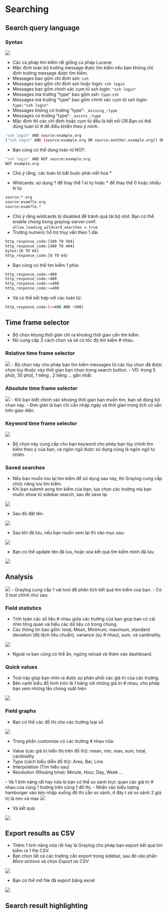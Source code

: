 # Searching
## Search query language
### Syntax
<img src="http://image.prntscr.com/image/7c1b81e00fb44eceafb9f369331f2e15.png" />

- Các cú pháp tìm kiếm rất giống cú pháp Lucene.
- Mặc định toàn bộ trường message được tìm kiếm nếu bạn không chỉ định trường message được tìm kiếm.
- Messages bao gồm chỉ định ssh: `ssh`
- Messages bao gồm chỉ định ssh hoặc login: `ssh login`
- Messages bao gồm chính xác cụm từ  *ssh login*: `"ssh login"`
- Messages mà trường "type" bao gồm ssh: `type:ssh`
- Messages mà trường "type" bao gồm chính xác cụm từ *ssh login*: `type:"ssh login"`
- Messages không có trường "type": `_missing_:type`
- Messages có trường "type": `_exists_:type`
- Mặc định thì các chỉ định hoặc cụm từ đều là kết nối OR.Bạn có thể dùng toán tử # để điều khiển theo ý mình.
```sh
"ssh login" AND source:example.org
("ssh login" AND (source:example.org OR source:another.example.org)) OR _exists_:always_find_me
```
- Bạn cũng có thể dùng toán tử NOT:
```sh
"ssh login" AND NOT source:example.org
NOT example.org
```
* Chú ý rằng, các toán tử bắt buộc phải viết hoa *
- Wildcards: sử dụng ? để thay thế 1 kí tự hoặc * để thay thế 0 hoặc nhiều kí tự.
```sh
source:*.org
source:exam?le.org
source:exam?le.*
```
- Chú ý rằng wildcards bị disabled để tránh quả tải bộ nhớ. Bạn có thể enable chúng trong graylog-server.conf: `allow_leading_wildcard_searches = true`
- Trường numeric hỗ trợ truy vấn theo 1 dải.
```sh
http_response_code:[500 TO 504]
http_response_code:{400 TO 404}
bytes:{0 TO 64]
http_response_code:[0 TO 64}
```
- Bạn cũng có thể tìm kiếm 1 phía:
```sh
http_response_code:>400
http_response_code:<400
http_response_code:>=400
http_response_code:<=400
```

- Và có thể kết hợp với các toán tử:
```sh
http_response_code:(>=400 AND <500)
```

## Time frame selector
- Bộ chọn khung thời giản chỉ ra khoảng thời gian cần tìm kiếm.
- Nó cung cấp 3 cách chọn và sẽ có tốc độ tìm kiếm # nhau.

### Relative time frame selector
<img src="http://image.prntscr.com/image/ba7e6f36001b4005a8ccba7c1ae3b4b9.png" />
- Bộ chọn này cho phép bạn tìm kiếm messages từ các tùy chọn đã được chọn tùy thuộc vào thời gian bạn chọn trong search button.
- VD: trong 5 phút, 30 phút, 1 tiếng , 2 tiếng ... gần nhất.

### Absolute time frame selector
<img src="http://image.prntscr.com/image/dfab2ef579964783b32ae64788c77c8e.png" />
- Khi bạn biết chính xác khoảng thời gian bạn muốn tìm, bạn sẽ dùng bộ chọn này.
- Đơn giản là bạn chỉ cần nhập ngày và thời gian trong lịch có sẵn trên giao diện.

### Keyword time frame selector
<img src="http://image.prntscr.com/image/270ea3f1344d43b689325831c23b8aa2.png" />

- Bộ chọn này cung cấp cho bạn keyword cho phép bạn tùy chỉnh tìm kiếm theo ý của bạn, và ngôn ngữ được sử dụng cũng là ngôn ngữ tự nhiên.

### Saved searches
- Nếu bạn muốn lưu lại tìm kiếm để sử dụng sau này, thì Graylog cung cấp chức năng lưu tìm kiếm.
- Khi bạn submit xong tìm kiếm của bạn, lựa chọn các trường mà bạn muốn show từ sidebar search, sau đó save lại.
<img src="http://image.prntscr.com/image/9abc555119554684995dfcccb16bbb2c.png" />

- Sau đó đặt tên.
<img src="http://image.prntscr.com/image/5eae18d83f18405baaba1a6b8678341b.png" />

- Sau khi đã lưu, nếu bạn muốn xem lại thì vào mục sau:
<img src="http://image.prntscr.com/image/5eae18d83f18405baaba1a6b8678341b.png" />

- Bạn có thể update tên đã lưu, hoặc xóa kết quả tìm kiếm mình đã lưu
<img src="http://image.prntscr.com/image/b8a1ce9c11b64b0687760ab47cdff134.png" />

## Analysis
<img src="http://image.prntscr.com/image/b99b427f862f43828165d7884d95fade.png" />
- Graylog cung cấp 1 vài tool để phân tích kết quả tìm kiếm của bạn.
- Có 3 tool chính như sau:

### Field statistics
- Tính toán các số liệu # nhau giữa các trường của bạn giúp bạn có cái nhìn tổng quan và hiểu các dữ liệu có trong chúng.
- Các thông tin bao gồm: total, Mean, Minimum, maximum, standard deviation (độ lệch tiêu chuẩn), variance (sự # nhau), sum, và cardinality.
<img src="http://image.prntscr.com/image/cc2fe8b2ae094b8ab21cd9f087d9d428.png" />

- Ngoài ra bạn cũng có thể ẩn, ngừng reload và thêm vào dashboard.

### Quick values
- Tool này giúp bạn nhìn ra được sự phân phối các giá trị của các trường.
- Bên cạnh biểu đồ hình tròn là 1 bảng với những giá trị # nhau, cho phép bạn xem những lần chúng xuất hiện
<img src="http://image.prntscr.com/image/c39636adb89142abb8386064c2bd01aa.png" />

### Field graphs
- Bạn có thể các đồ thị cho các trường loại số
<img src="http://image.prntscr.com/image/58a6548ff7774a7a9b30c188d0e57168.png" />

- Trong phần customize có các trường # nhau nữa:
<ul>
	<li>Value (các giá trị hiển thị trên đồ thị): mean, min, max, sum, total, cardinality</li>
	<li>Type (cách biểu diễn đồ thị): Area, Bar, Line.</li>
	<li>Interpolation (Tìm hiểu sau)</li>
	<li>Resolution (Khoảng time): Minute, Hour, Day, Week ...</li>
</ul>
- Và 1 tính năng rất hay nữa là bạn có thể so sánh trực quan các giá trị # nhau của cùng 1 trường trên cùng 1 đồ thị.
- Nhấn vào biểu tượng hamburger vào kéo nhập xuống đồ thị cần so sánh, ở đây t sẽ so sánh 2 giá trị là min và max
<img src="http://image.prntscr.com/image/81cebe79798043488a44b5d80ca2c6f2.png" />

- Và kết quả:
<img src="http://image.prntscr.com/image/736c04c8f16b48bcb91840a3a4692262.png" />

## Export results as CSV
- Thêm 1 tính năng nữa rất hay là Graylog cho phép bạn export kết quả tìm kiếm ra 1 file CSV.
- Bạn chọn tất cả các trường cần export trong sidebar, sau đó vào phần *More actions* và chọn *Export as CSV*.
<img src="http://image.prntscr.com/image/514b9243b94d42efa070b29f5c304db1.png" />

- Bạn có thể mở file đã export bằng excel
<img src="http://image.prntscr.com/image/28dadaa42179461791a717035af3c4ed.png" />

## Search result highlighting

